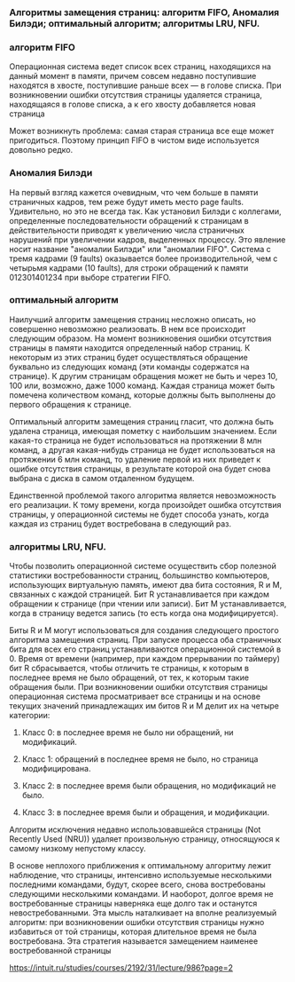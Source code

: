 ### Алгоритмы замещения страниц: алгоритм FIFO, Аномалия Билэди; оптимальный алгоритм; алгоритмы LRU, NFU.

### алгоритм FIFO
Операционная система ведет список всех страниц, находящихся на данный момент в памяти, причем совсем недавно поступившие находятся в хвосте, поступившие раньше всех — в голове списка. При возникновении ошибки отсутствия страницы удаляется страница, находящаяся в голове списка, а к его хвосту добавляется новая страница

Может возникнуть проблема: самая старая страница все еще может пригодиться. Поэтому принцип FIFO в чистом виде используется довольно редко.

### Аномалия Билэди
На первый взгляд кажется очевидным, что чем больше в памяти страничных кадров, тем реже будут иметь место page faults. Удивительно, но это не всегда так. Как установил Билэди с коллегами, определенные последовательности обращений к страницам в действительности приводят к увеличению числа страничных нарушений при увеличении кадров, выделенных процессу. Это явление носит название "аномалии Билэди" или "аномалии FIFO". Система с тремя кадрами (9 faults) оказывается более производительной, чем с четырьмя кадрами (10 faults), для строки обращений к памяти 012301401234 при выборе стратегии FIFO.

### оптимальный алгоритм
Наилучший алгоритм замещения страниц несложно описать, но совершенно невозможно реализовать. В нем все происходит следующим образом. На момент возникновения ошибки отсутствия страницы в памяти находится определенный набор страниц. К некоторым из этих страниц будет осуществляться обращение буквально из следующих команд (эти команды содержатся на странице). К другим страницам обращения может не быть и через 10, 100 или, возможно, даже 1000 команд. Каждая страница может быть помечена количеством команд, которые должны быть выполнены до первого обращения к странице.

Оптимальный алгоритм замещения страниц гласит, что должна быть удалена страница, имеющая пометку с наибольшим значением. Если какая-то страница не будет использоваться на протяжении 8 млн команд, а другая какая-нибудь страница не будет использоваться на протяжении 6 млн команд, то удаление первой из них приведет к ошибке отсутствия страницы, в результате которой она будет снова выбрана с диска в самом отдаленном будущем.

Единственной проблемой такого алгоритма является невозможность его реализации. К тому времени, когда произойдет ошибка отсутствия страницы, у операционной системы не будет способа узнать, когда каждая из страниц будет востребована в следующий раз.

### алгоритмы LRU, NFU.
Чтобы позволить операционной системе осуществить сбор полезной статистики востребованности страниц, большинство компьютеров, использующих виртуальную память, имеют два бита состояния, R и M, связанных с каждой страницей. Бит R устанавливается при каждом обращении к странице (при чтении или записи). Бит M устанавливается, когда в страницу ведется запись (то есть когда она модифицируется).

Биты R и M могут использоваться для создания следующего простого алгоритма замещения страниц. При запуске процесса оба страничных бита для всех его страниц устанавливаются операционной системой в 0. Время от времени (например, при каждом прерывании по таймеру) бит R сбрасывается, чтобы отличить те страницы, к которым в последнее время не было обращений, от тех, к которым такие обращения были.
При возникновении ошибки отсутствия страницы операционная система просматривает все страницы и на основе текущих значений принадлежащих им битов R и M делит их на четыре категории:

1. Класс 0: в последнее время не было ни обращений, ни модификаций.

2. Класс 1: обращений в последнее время не было, но страница модифицирована.

3. Класс 2: в последнее время были обращения, но модификаций не было.

4. Класс 3: в последнее время были и обращения, и модификации.

Алгоритм исключения недавно использовавшейся страницы (Not Recently Used (NRU)) удаляет произвольную страницу, относящуюся к самому низкому непустому классу.

В основе неплохого приближения к оптимальному алгоритму лежит наблюдение, что страницы, интенсивно используемые несколькими последними командами, будут, скорее всего, снова востребованы следующими несколькими командами. И наоборот, долгое время не востребованные страницы наверняка еще долго так и останутся невостребованными. Эта мысль наталкивает на вполне реализуемый алгоритм: при возникновении ошибки отсутствия страницы нужно избавиться от той страницы, которая длительное время не была востребована. Эта стратегия называется замещением наименее востребованной страницы

https://intuit.ru/studies/courses/2192/31/lecture/986?page=2